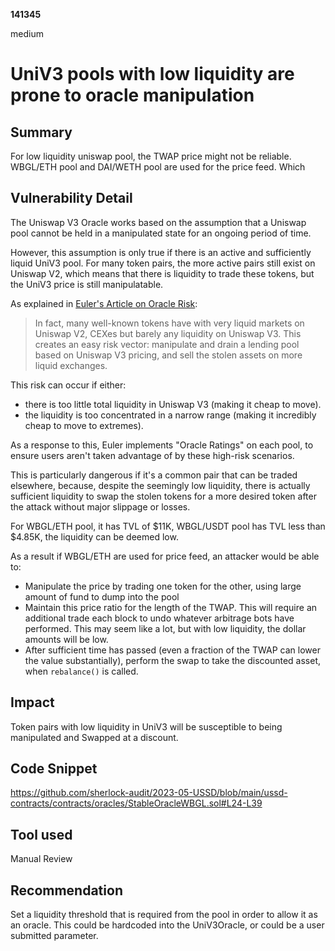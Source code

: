__141345__

medium

# UniV3 pools with low liquidity are prone to oracle manipulation

## Summary

For low liquidity uniswap pool, the TWAP price might not be reliable. WBGL/ETH pool and DAI/WETH pool are used for the price feed. Which 


## Vulnerability Detail

The Uniswap V3 Oracle works based on the assumption that a Uniswap pool cannot be held in a manipulated state for an ongoing period of time.

However, this assumption is only true if there is an active and sufficiently liquid UniV3 pool. For many token pairs, the more active pairs still exist on Uniswap V2, which means that there is liquidity to trade these tokens, but the UniV3 price is still manipulatable.

As explained in [Euler's Article on Oracle Risk](https://www.euler.finance/blog/euler-protocols-oracle-risk-grading-system): 

> In fact, many well-known tokens have with very liquid markets on Uniswap V2, CEXes but barely any liquidity on Uniswap V3. This creates an easy risk vector: manipulate and drain a lending pool based on Uniswap V3 pricing, and sell the stolen assets on more liquid exchanges.

This risk can occur if either:
- there is too little total liquidity in Uniswap V3 (making it cheap to move).
- the liquidity is too concentrated in a narrow range (making it incredibly cheap to move to extremes).

As a response to this, Euler implements "Oracle Ratings" on each pool, to ensure users aren't taken advantage of by these high-risk scenarios.

This is particularly dangerous if it's a common pair that can be traded elsewhere, because, despite the seemingly low liquidity, there is actually sufficient liquidity to swap the stolen tokens for a more desired token after the attack without major slippage or losses.

For WBGL/ETH pool, it has TVL of $11K, WBGL/USDT pool has TVL less than $4.85K, the liquidity can be deemed low.

As a result if WBGL/ETH are used for price feed, an attacker would be able to:
- Manipulate the price by trading one token for the other, using large amount of fund to dump into the pool
- Maintain this price ratio for the length of the TWAP. This will require an additional trade each block to undo whatever arbitrage bots have performed. This may seem like a lot, but with low liquidity, the dollar amounts will be low.
- After sufficient time has passed (even a fraction of the TWAP can lower the value substantially), perform the swap to take the discounted asset, when `rebalance()` is called.


## Impact

Token pairs with low liquidity in UniV3 will be susceptible to being manipulated and Swapped at a discount.

## Code Snippet

https://github.com/sherlock-audit/2023-05-USSD/blob/main/ussd-contracts/contracts/oracles/StableOracleWBGL.sol#L24-L39

## Tool used

Manual Review

## Recommendation

Set a liquidity threshold that is required from the pool in order to allow it as an oracle. This could be hardcoded into the UniV3Oracle, or could be a user submitted parameter.


